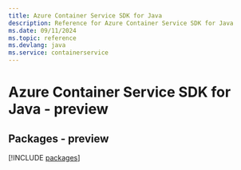 ```yaml
---
title: Azure Container Service SDK for Java
description: Reference for Azure Container Service SDK for Java
ms.date: 09/11/2024
ms.topic: reference
ms.devlang: java
ms.service: containerservice
---
```

# Azure Container Service SDK for Java - preview
## Packages - preview
[!INCLUDE [packages](container-service-index.md)]